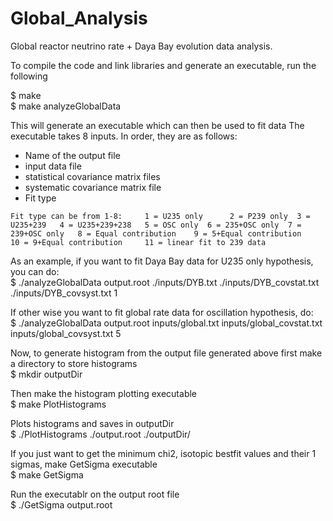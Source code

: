 # Global_Analysis
Global reactor neutrino rate + Daya Bay evolution data analysis.

To compile the code and link libraries and generate an executable, run the following  

  $ make    
  $ make analyzeGlobalData    

This will generate an executable which can then be used to fit data
The executable takes 8 inputs. In order, they are as follows:
- Name of the output file
- input data file
- statistical covariance matrix files
- systematic covariance matrix file
- Fit type

`
Fit type can be from 1-8:    
1 = U235 only     
2 = P239 only 
3 = U235+239  
4 = U235+239+238  
5 = OSC only 
6 = 235+OSC only 
7 = 239+OSC only  
8 = Equal contribution   
9 = 5+Equal contribution    
10 = 9+Equal contribution    
11 = linear fit to 239 data    
`

As an example, if you want to fit Daya Bay data for U235 only hypothesis, you can do:    
  $ ./analyzeGlobalData output.root ./inputs/DYB.txt ./inputs/DYB_covstat.txt ./inputs/DYB_covsyst.txt 1     

If other wise you want to fit global rate data for oscillation hypothesis, do:    
  $ ./analyzeGlobalData output.root inputs/global.txt inputs/global_covstat.txt inputs/global_covsyst.txt 5     

Now, to generate histogram from the output file generated above first make a directory to store histograms     
  $ mkdir outputDir

Then make the histogram plotting executable     
  $ make PlotHistograms

Plots histograms and saves in outputDir     
  $ ./PlotHistograms ./output.root ./outputDir/

If you just want to get the minimum chi2, isotopic bestfit values and their 1 sigmas, make GetSigma executable     
  $ make GetSigma

Run the executablr on the output root file                         
  $ ./GetSigma output.root

